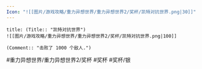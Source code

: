 ```yaml
---
Icon: "![[图片/游戏攻略/重力异想世界/重力异想世界2/奖杯/凯特对抗世界.png|30]]"
---
```

```ad-common-silver-trophy
title: (Title:: "凯特对抗世界")
![[图片/游戏攻略/重力异想世界/重力异想世界2/奖杯/凯特对抗世界.png|100]]

(Comment:: "击败了 1000 个敌人.")
```

#重力异想世界/重力异想世界2/奖杯 #奖杯 #奖杯/银
